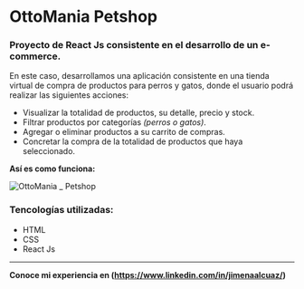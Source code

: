 # **OttoMania** Petshop

### Proyecto de **React Js** consistente en el desarrollo de un e-commerce.

En este caso, desarrollamos una aplicación consistente en una tienda virtual de compra de productos para perros y gatos, donde el usuario podrá realizar las siguientes acciones:

* Visualizar la totalidad de productos, su detalle, precio y stock.
* Filtrar productos por categorías _(perros o gatos)_.
* Agregar o eliminar productos a su carrito de compras.
* Concretar la compra de la totalidad de productos que haya seleccionado.

**Así es como funciona:**


![OttoMania _ Petshop](https://user-images.githubusercontent.com/113145805/219657587-63c30d83-6a05-421d-934c-a6b41a78f5f0.gif)


### **Tencologías utilizadas:**
* HTML
* CSS
* React Js

---


**Conoce mi experiencia en (https://www.linkedin.com/in/jimenaalcuaz/)**



